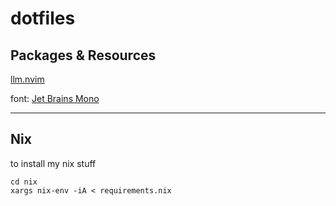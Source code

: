 # dotfiles #

## Packages & Resources #

[llm.nvim](https://github.com/melbaldove/llm.nvim)

font: [Jet Brains Mono](https://github.com/ryanoasis/nerd-fonts/blob/master/patched-fonts/JetBrainsMono/Ligatures/Regular/JetBrainsMonoNerdFontMono-Regular.ttf)

---

## Nix

to install my nix stuff

```
cd nix
xargs nix-env -iA < requirements.nix
```
